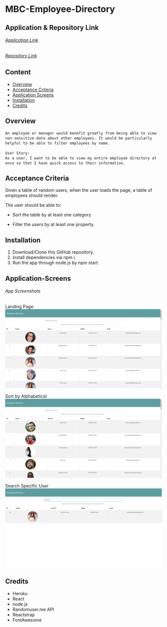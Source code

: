 # MBC-Employee-Directory

## Application & Repository Link

###### [Application Link]()

###### [Repository Link](https://github.com/Suji-GitH/MBC-Employee-Directory)

## Content
- [Overview](#Overview)
- [Acceptance Criteria](#Acceptance-Criteria)
- [Application Screens](#Application-Screens)
- [Installation](#Installation)
- [Credits](#Credits)

## Overview

```
An employee or manager would benefit greatly from being able to view non-sensitive data about other employees. It would be particularly helpful to be able to filter employees by name.

User Story:
As a user, I want to be able to view my entire employee directory at once so that I have quick access to their information.
```

## Acceptance Criteria

Given a table of random users, when the user loads the page, a table of employees should render. 

The user should be able to:

  * Sort the table by at least one category

  * Filter the users by at least one property.

## Installation

1. Download/Clone this GitHub repository.
2. Install dependencies via npm i. 
3. Run the app through node.js by npm start.

## Application-Screens

###### App Screenshots

Landing Page
<img src = "./public/Screenshots/LandingPage.jpg">

Sort by Alphabetical 
<img src = "./public/Screenshots/AlphaOrder.jpg">

Search Specific User
<img src = "./public/Screenshots/SearchUser.jpg">

## Credits

- Heroku
- React
- node.js
- Randomuser.me API
- Reactstrap
- FontAwesome
